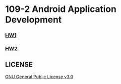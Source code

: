 # 109-2 Android Application Development

### [HW1](https://github.com/Ming119/109-2_Android-Application-Development/tree/master/HW1)

### [HW2](https://github.com/Ming119/109-2_Android-Application-Development/tree/master/HW2)

## LICENSE
[GNU General Public License v3.0](https://github.com/Ming119/109-2_Android-Application-Development/blob/master/LICENSE)
